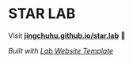 
# STAR LAB

Visit **[jingchuhu.github.io/star.lab](https://jingchuhu.github.io/star.lab)** 🚀

_Built with [Lab Website Template](https://greene-lab.gitbook.io/lab-website-template-docs)_
